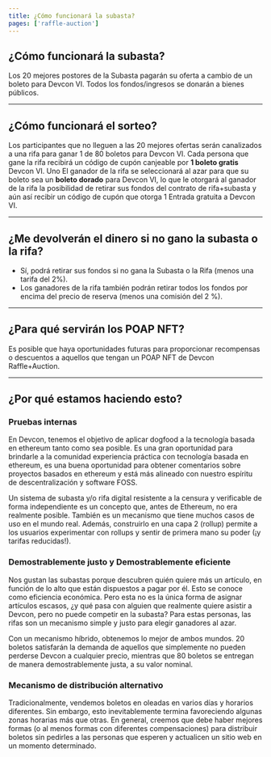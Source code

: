 ```yaml
---
title: ¿Cómo funcionará la subasta?
pages: ['raffle-auction']
---
```


<span id="auction"></span>

## ¿Cómo funcionará la subasta?

Los 20 mejores postores de la Subasta pagarán su oferta a cambio de un boleto para Devcon VI. Todos los fondos/ingresos se donarán a bienes públicos.

---

<span id="raffle"></span>

## ¿Cómo funcionará el sorteo?

Los participantes que no lleguen a las 20 mejores ofertas serán canalizados a una rifa para ganar 1 de 80 boletos para Devcon VI. Cada persona que gane la rifa recibirá un código de cupón canjeable por **1 boleto gratis** Devcon VI. Uno El ganador de la rifa se seleccionará al azar para que su boleto sea un **boleto dorado** para Devcon VI, lo que le otorgará al ganador de la rifa la posibilidad de retirar sus fondos del contrato de rifa+subasta y aún así recibir un código de cupón que otorga 1 Entrada gratuita a Devcon VI.

---

<span id="withdrawal"></span>

## ¿Me devolverán el dinero si no gano la subasta o la rifa?

- Sí, podrá retirar sus fondos si no gana la Subasta o la Rifa (menos una tarifa del 2%).
- Los ganadores de la rifa también podrán retirar todos los fondos por encima del precio de reserva (menos una comisión del 2 %).

---

<span id="poap"></span>

## ¿Para qué servirán los POAP NFT?

Es posible que haya oportunidades futuras para proporcionar recompensas o descuentos a aquellos que tengan un POAP NFT de Devcon Raffle+Auction.

---

<span id="why"></span>

## ¿Por qué estamos haciendo esto?

### Pruebas internas

En Devcon, tenemos el objetivo de aplicar dogfood a la tecnología basada en ethereum tanto como sea posible. Es una gran oportunidad para brindarle a la comunidad experiencia práctica con tecnología basada en ethereum, es una buena oportunidad para obtener comentarios sobre proyectos basados ​​en ethereum y está más alineado con nuestro espíritu de descentralización y software FOSS.

Un sistema de subasta y/o rifa digital resistente a la censura y verificable de forma independiente es un concepto que, antes de Ethereum, no era realmente posible. También es un mecanismo que tiene muchos casos de uso en el mundo real. Además, construirlo en una capa 2 (rollup) permite a los usuarios experimentar con rollups y sentir de primera mano su poder (¡y tarifas reducidas!).

### Demostrablemente justo y Demostrablemente eficiente

Nos gustan las subastas porque descubren quién quiere más un artículo, en función de lo alto que están dispuestos a pagar por él. Esto se conoce como eficiencia económica. Pero esta no es la única forma de asignar artículos escasos, ¿y qué pasa con alguien que realmente quiere asistir a Devcon, pero no puede competir en la subasta? Para estas personas, las rifas son un mecanismo simple y justo para elegir ganadores al azar.

Con un mecanismo híbrido, obtenemos lo mejor de ambos mundos. 20 boletos satisfarán la demanda de aquellos que simplemente no pueden perderse Devcon a cualquier precio, mientras que 80 boletos se entregan de manera demostrablemente justa, a su valor nominal.

### Mecanismo de distribución alternativo

Tradicionalmente, vendemos boletos en oleadas en varios días y horarios diferentes. Sin embargo, esto inevitablemente termina favoreciendo algunas zonas horarias más que otras. En general, creemos que debe haber mejores formas (o al menos formas con diferentes compensaciones) para distribuir boletos sin pedirles a las personas que esperen y actualicen un sitio web en un momento determinado.
